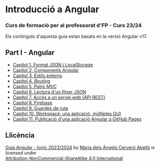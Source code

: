 # Introducció a Angular
### Curs de formació per al professorat d'FP - Curs 23/24

Els continguts d'aquesta guia estan basats en la versió Angular v17.

## Part I - Angular
* [Capítol 1. Format JSON i LocalStorage](chapter1.md)
* [Capítol 2. Components Angular](chapter2.md)
* [Capítol 3. Estils externs](chapter3.md)
* [Capítol 4. *Routing*](chapter4.md)
* [Capítol 5. Patró *MVC*](chapter5.md)
* [Capítol 6. Lectura d'un fitxer JSON](chapter6.md)
* [Capítol 7. Accés a un servei web (API REST)](chapter7.md)
* [Capítol 8. Firebase](chapter8.md)
* [Capítol 9. Guardes de ruta](chapter9.md)
* [Capítol 10. Workspace: una aplicació, múltiples GUI](chapter10.md)
* [Capítol 11. Publicació d'una aplicació Angular a GitHub Pages](chapter11.md)

## Llicència
 <p xmlns:cc="http://creativecommons.org/ns#" xmlns:dct="http://purl.org/dc/terms/"><a property="dct:title" rel="cc:attributionURL" href="https://macervero.gitbook.io/guia-angular-2023-2024/">Guia Angular - Ionic 2023/2024</a> by <a rel="cc:attributionURL dct:creator" property="cc:attributionName" href="https://www.linkedin.com/in/macervero/">Maria dels Àngels Cerveró Abelló</a> is licensed under <a href="http://creativecommons.org/licenses/by-nc-sa/4.0/?ref=chooser-v1" target="_blank" rel="license noopener noreferrer" style="display:inline-block;">Attribution-NonCommercial-ShareAlike 4.0 International<img style="height:8px!important;margin-left:3px;vertical-align:text-bottom;" src="https://mirrors.creativecommons.org/presskit/icons/cc.svg?ref=chooser-v1"><img style="height:8px!important;margin-left:3px;vertical-align:text-bottom;" src="https://mirrors.creativecommons.org/presskit/icons/by.svg?ref=chooser-v1"><img style="height:8px!important;margin-left:3px;vertical-align:text-bottom;" src="https://mirrors.creativecommons.org/presskit/icons/nc.svg?ref=chooser-v1"><img style="height:8px!important;margin-left:3px;vertical-align:text-bottom;" src="https://mirrors.creativecommons.org/presskit/icons/sa.svg?ref=chooser-v1"></a></p> 